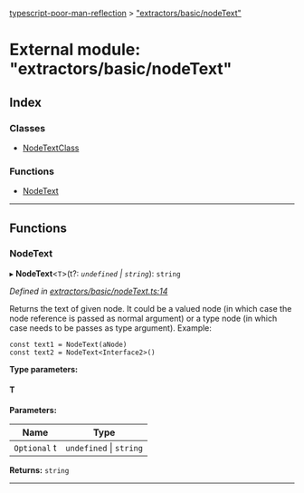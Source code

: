 [typescript-poor-man-reflection](../README.md) > ["extractors/basic/nodeText"](../modules/_extractors_basic_nodetext_.md)

# External module: "extractors/basic/nodeText"

## Index

### Classes

* [NodeTextClass](../classes/_extractors_basic_nodetext_.nodetextclass.md)

### Functions

* [NodeText](_extractors_basic_nodetext_.md#nodetext)

---

## Functions

<a id="nodetext"></a>

###  NodeText

▸ **NodeText**<`T`>(t?: *`undefined` \| `string`*): `string`

*Defined in [extractors/basic/nodeText.ts:14](https://github.com/cancerberoSgx/typescript-poor-man-reflection/blob/34423be/src/extractors/basic/nodeText.ts#L14)*

Returns the text of given node. It could be a valued node (in which case the node reference is passed as normal argument) or a type node (in which case needs to be passes as type argument). Example:

```
const text1 = NodeText(aNode)
const text2 = NodeText<Interface2>()
```

**Type parameters:**

#### T 
**Parameters:**

| Name | Type |
| ------ | ------ |
| `Optional` t | `undefined` \| `string` |

**Returns:** `string`

___

